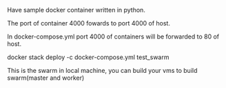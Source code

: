 Have sample docker container written in python.

The port of container 4000 fowards to port 4000 of host.

In docker-compose.yml port 4000 of containers will be forwarded to 80 of host.

docker stack deploy -c docker-compose.yml test_swarm

This is the swarm in local machine, you can build your vms to build swarm(master and worker)
